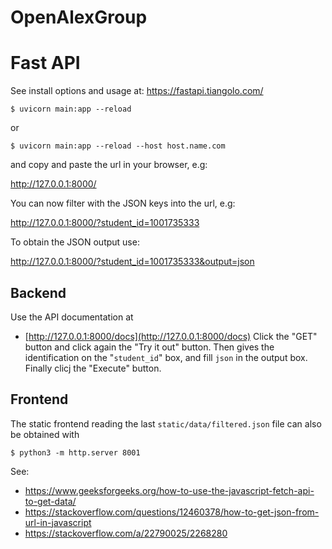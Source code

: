 # OpenAlexGroup
# Fast API
See install options and usage at: https://fastapi.tiangolo.com/
```
$ uvicorn main:app --reload
```
or
```
$ uvicorn main:app --reload --host host.name.com
```

and copy and paste the url in your browser, e.g:

http://127.0.0.1:8000/

You can now filter with the JSON keys into the url, e.g:

http://127.0.0.1:8000/?student_id=1001735333

To obtain the JSON output use:

http://127.0.0.1:8000/?student_id=1001735333&output=json


## Backend
Use the API documentation at 
* [http://127.0.0.1:8000/docs](http://127.0.0.1:8000/docs)
Click the "GET" button and click again the "Try it out" button. Then gives the identification on the "`student_id`" box, and fill `json` in the output box. Finally clicj the "Execute" button.

## Frontend
The static frontend reading the last `static/data/filtered.json` file can also be obtained with
```
$ python3 -m http.server 8001
```

See:
* https://www.geeksforgeeks.org/how-to-use-the-javascript-fetch-api-to-get-data/
* https://stackoverflow.com/questions/12460378/how-to-get-json-from-url-in-javascript
* https://stackoverflow.com/a/22790025/2268280
